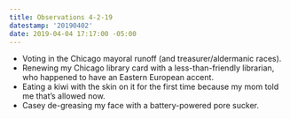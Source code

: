 ```yaml
---
title: Observations 4-2-19
datestamp: '20190402'
date: 2019-04-04 17:17:00 -05:00
---
```


- Voting in the Chicago mayoral runoff (and treasurer/aldermanic races).
- Renewing my Chicago library card with a less-than-friendly librarian, who happened to have an Eastern European accent.
- Eating a kiwi with the skin on it for the first time because my mom told me that’s allowed now.
- Casey de-greasing my face with a battery-powered pore sucker.
